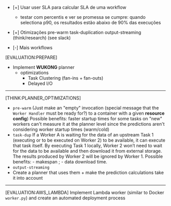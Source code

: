 - [+] Usar user SLA para calcular SLA de uma workflow
    + testar com percentis e ver se promessa se cumpre:
        quando selectiona p90, os resultados estão abaixo de 90% das execuções
- [+] Otimizações
    pre-warm
    task-duplication
    output-streaming (think/research) (see slack)

- [-] Mais workflows

[EVALUATION:PREPARE]
- Implement **WUKONG** planner
    + optimizations
        - Task Clustering (fan-ins + fan-outs)
        - Delayed I/O

---

[THINK:PLANNER_OPTIMIZATIONS]
- `pre-warm` (Just make an "empty" invocation (special message that the `Worker Handler` must be ready for?) to a container with a given **resource config**)
    Possible benefits: faster startup times for some tasks on "new" workers
        can't measure it at the planner level since the predictions aren't considering worker startup times (warm/cold)
- `task-dup`
    If a Worker A is waiting for the data of an upstream Task 1 (executing or to be executed on Worker 2) to be available, 
    it can execute that task itself. By executing Task 1 locally, Worker 2 won’t need to wait for the data to be available 
    and then download it from external storage. The results produced by Worker 2 will be ignored by Worker 1. 
    Possible benefits: - makespan ; - data download time.
- `output-streaming`
- Create a planner that uses them + make the prediction calculations take it into account

---

[EVALUATION:AWS_LAMBDA]
Implement Lambda worker (similar to Docker `worker.py`) and create an automated deployment process